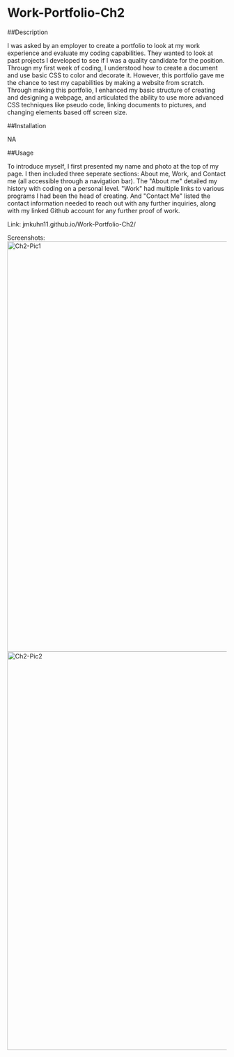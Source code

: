 # Work-Portfolio-Ch2

##Description

I was asked by an employer to create a portfolio to look at my work experience and evaluate my coding capabilities. They wanted to look at past projects I developed to see if I was a quality candidate for the position. Througn my first week of coding, I understood how to create a document and use basic CSS to color and decorate it. However, this portfolio gave me the chance to test my capabilities by making a website from scratch. Through making this portfolio, I enhanced my basic structure of creating and designing a webpage, and articulated the ability to use more advanced CSS techniques like pseudo code, linking documents to pictures, and changing elements based off screen size.

##Installation

NA

##Usage

To introduce myself, I first presented my name and photo at the top of my page. I then included three seperate sections: About me, Work, and Contact me (all accessible through a navigation bar). The "About me" detailed my history with coding on a personal level. "Work" had multiple links to various programs I had been the head of creating. And "Contact Me" listed the contact information needed to reach out with any further inquiries, along with my linked Github account for any further proof of work.

Link: jmkuhn11.github.io/Work-Portfolio-Ch2/

Screenshots: <img width="942" alt="Ch2-Pic1" src="https://user-images.githubusercontent.com/122703273/214760714-ed327085-82c6-4116-8c7d-fcded854c730.PNG">
<img width="915" alt="Ch2-Pic2" src="https://user-images.githubusercontent.com/122703273/214760738-829215ff-f564-4acd-b9d9-9dbb43bb7e2b.PNG">

